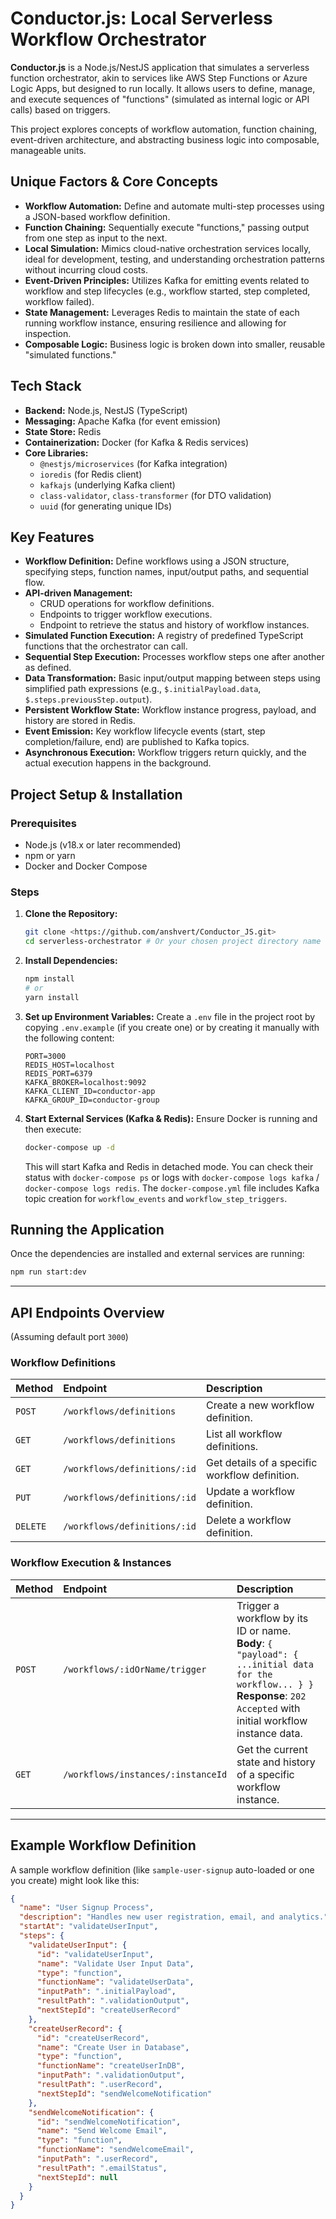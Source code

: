 # Conductor.js: Local Serverless Workflow Orchestrator

**Conductor.js** is a Node.js/NestJS application that simulates a serverless function orchestrator, akin to services like AWS Step Functions or Azure Logic Apps, but designed to run locally. It allows users to define, manage, and execute sequences of "functions" (simulated as internal logic or API calls) based on triggers.

This project explores concepts of workflow automation, function chaining, event-driven architecture, and abstracting business logic into composable, manageable units.

## Unique Factors & Core Concepts

* **Workflow Automation:** Define and automate multi-step processes using a JSON-based workflow definition.
* **Function Chaining:** Sequentially execute "functions," passing output from one step as input to the next.
* **Local Simulation:** Mimics cloud-native orchestration services locally, ideal for development, testing, and understanding orchestration patterns without incurring cloud costs.
* **Event-Driven Principles:** Utilizes Kafka for emitting events related to workflow and step lifecycles (e.g., workflow started, step completed, workflow failed).
* **State Management:** Leverages Redis to maintain the state of each running workflow instance, ensuring resilience and allowing for inspection.
* **Composable Logic:** Business logic is broken down into smaller, reusable "simulated functions."

## Tech Stack

* **Backend:** Node.js, NestJS (TypeScript)
* **Messaging:** Apache Kafka (for event emission)
* **State Store:** Redis
* **Containerization:** Docker (for Kafka & Redis services)
* **Core Libraries:**
    * `@nestjs/microservices` (for Kafka integration)
    * `ioredis` (for Redis client)
    * `kafkajs` (underlying Kafka client)
    * `class-validator`, `class-transformer` (for DTO validation)
    * `uuid` (for generating unique IDs)

## Key Features

* **Workflow Definition:** Define workflows using a JSON structure, specifying steps, function names, input/output paths, and sequential flow.
* **API-driven Management:**
    * CRUD operations for workflow definitions.
    * Endpoints to trigger workflow executions.
    * Endpoint to retrieve the status and history of workflow instances.
* **Simulated Function Execution:** A registry of predefined TypeScript functions that the orchestrator can call.
* **Sequential Step Execution:** Processes workflow steps one after another as defined.
* **Data Transformation:** Basic input/output mapping between steps using simplified path expressions (e.g., `$.initialPayload.data`, `$.steps.previousStep.output`).
* **Persistent Workflow State:** Workflow instance progress, payload, and history are stored in Redis.
* **Event Emission:** Key workflow lifecycle events (start, step completion/failure, end) are published to Kafka topics.
* **Asynchronous Execution:** Workflow triggers return quickly, and the actual execution happens in the background.

## Project Setup & Installation

### Prerequisites

* Node.js (v18.x or later recommended)
* npm or yarn
* Docker and Docker Compose

### Steps

1.  **Clone the Repository:**
    ```bash
    git clone <https://github.com/anshvert/Conductor_JS.git>
    cd serverless-orchestrator # Or your chosen project directory name
    ```

2.  **Install Dependencies:**
    ```bash
    npm install
    # or
    yarn install
    ```

3.  **Set up Environment Variables:**
    Create a `.env` file in the project root by copying `.env.example` (if you create one) or by creating it manually with the following content:
    ```env
    PORT=3000
    REDIS_HOST=localhost
    REDIS_PORT=6379
    KAFKA_BROKER=localhost:9092
    KAFKA_CLIENT_ID=conductor-app
    KAFKA_GROUP_ID=conductor-group
    ```

4.  **Start External Services (Kafka & Redis):**
    Ensure Docker is running and then execute:
    ```bash
    docker-compose up -d
    ```
    This will start Kafka and Redis in detached mode. You can check their status with `docker-compose ps` or logs with `docker-compose logs kafka` / `docker-compose logs redis`.
    The `docker-compose.yml` file includes Kafka topic creation for `workflow_events` and `workflow_step_triggers`.

## Running the Application

Once the dependencies are installed and external services are running:

```bash
npm run start:dev
```

---

## API Endpoints Overview

(Assuming default port `3000`)

### Workflow Definitions

| Method | Endpoint                          | Description                                  |
| :----- | :-------------------------------- | :------------------------------------------- |
| `POST` | `/workflows/definitions`          | Create a new workflow definition.            |
| `GET`  | `/workflows/definitions`          | List all workflow definitions.               |
| `GET`  | `/workflows/definitions/:id`      | Get details of a specific workflow definition. |
| `PUT`  | `/workflows/definitions/:id`      | Update a workflow definition.                |
| `DELETE` | `/workflows/definitions/:id`    | Delete a workflow definition.                |

### Workflow Execution & Instances

| Method | Endpoint                              | Description                                                                                                                                              |
| :----- | :------------------------------------ | :------------------------------------------------------------------------------------------------------------------------------------------------------- |
| `POST` | `/workflows/:idOrName/trigger`        | Trigger a workflow by its ID or name. <br/> **Body**: `{ "payload": { ...initial data for the workflow... } }` <br/> **Response**: `202 Accepted` with initial workflow instance data. |
| `GET`  | `/workflows/instances/:instanceId`    | Get the current state and history of a specific workflow instance.                                                                                       |

---

## Example Workflow Definition

A sample workflow definition (like `sample-user-signup` auto-loaded or one you create) might look like this:

```json
{
  "name": "User Signup Process",
  "description": "Handles new user registration, email, and analytics.",
  "startAt": "validateUserInput",
  "steps": {
    "validateUserInput": {
      "id": "validateUserInput",
      "name": "Validate User Input Data",
      "type": "function",
      "functionName": "validateUserData",
      "inputPath": ".initialPayload",
      "resultPath": ".validationOutput",
      "nextStepId": "createUserRecord"
    },
    "createUserRecord": {
      "id": "createUserRecord",
      "name": "Create User in Database",
      "type": "function",
      "functionName": "createUserInDB",
      "inputPath": ".validationOutput",
      "resultPath": ".userRecord",
      "nextStepId": "sendWelcomeNotification"
    },
    "sendWelcomeNotification": {
      "id": "sendWelcomeNotification",
      "name": "Send Welcome Email",
      "type": "function",
      "functionName": "sendWelcomeEmail",
      "inputPath": ".userRecord",
      "resultPath": ".emailStatus",
      "nextStepId": null
    }
  }
}
```